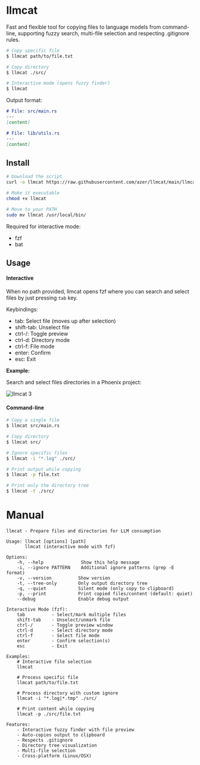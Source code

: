 # llmcat

Fast and flexible tool for copying files to language models from command-line, supporting fuzzy search, multi-file selection and respecting .gitignore rules.

```bash
# Copy specific file
$ llmcat path/to/file.txt

# Copy directory
$ llmcat ./src/

# Interactive mode (opens fuzzy finder)
$ llmcat
```

Output format:

```md
# File: src/main.rs
---
[content]

# File: lib/utils.rs
---
[content]
```

## Install

```bash
# Download the script
curl -o llmcat https://raw.githubusercontent.com/azer/llmcat/main/llmcat

# Make it executable
chmod +x llmcat

# Move to your PATH
sudo mv llmcat /usr/local/bin/
```

Required for interactive mode:
* fzf
* bat

## Usage

#### Interactive

When no path provided, llmcat opens fzf where you can search and select files by just pressing `tab` key.

Keybindings:
* tab: Select file (moves up after selection)
* shift-tab: Unselect file
* ctrl-/: Toggle preview
* ctrl-d: Directory mode
* ctrl-f: File mode
* enter: Confirm
* esc: Exit

**Example:**

Search and select files directories in a Phoenix project:

![llmcat 3](https://github.com/user-attachments/assets/d53ee548-8900-4b1a-bbc7-69a0c01b72e8)

#### Command-line

```bash
# Copy a single file
$ llmcat src/main.rs

# Copy directory
$ llmcat src/

# Ignore specific files
$ llmcat -i "*.log" ./src/

# Print output while copying
$ llmcat -p file.txt

# Print only the directory tree
$ llmcat -t ./src/
```

# Manual

```
llmcat - Prepare files and directories for LLM consumption

Usage: llmcat [options] [path]
       llmcat (interactive mode with fzf)

Options:
    -h, --help              Show this help message
    -i, --ignore PATTERN    Additional ignore patterns (grep -E format)
    -v, --version          Show version
    -t, --tree-only        Only output directory tree
    -q, --quiet            Silent mode (only copy to clipboard)
    -p, --print            Print copied files/content (default: quiet)
    --debug                Enable debug output

Interactive Mode (fzf):
    tab          - Select/mark multiple files
    shift-tab    - Unselect/unmark file
    ctrl-/       - Toggle preview window
    ctrl-d       - Select directory mode
    ctrl-f       - Select file mode
    enter        - Confirm selection(s)
    esc          - Exit

Examples:
    # Interactive file selection
    llmcat

    # Process specific file
    llmcat path/to/file.txt

    # Process directory with custom ignore
    llmcat -i "*.log|*.tmp" ./src/

    # Print content while copying
    llmcat -p ./src/file.txt

Features:
    - Interactive fuzzy finder with file preview
    - Auto-copies output to clipboard
    - Respects .gitignore
    - Directory tree visualization
    - Multi-file selection
    - Cross-platform (Linux/OSX)
```
